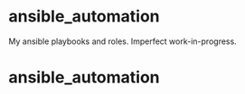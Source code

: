 # ansible_automation
My ansible playbooks and roles. Imperfect work-in-progress.
# ansible_automation
